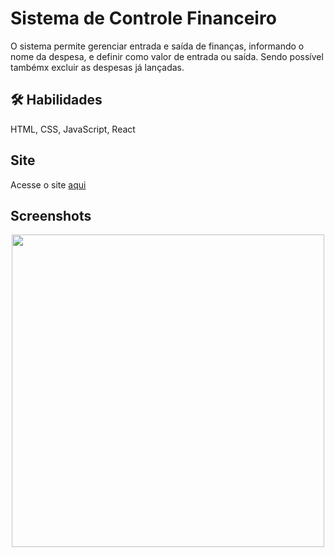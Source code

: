 # Sistema de Controle Financeiro
O sistema permite gerenciar entrada e saída de finanças, informando o nome da despesa, e definir como valor de entrada ou saída.
Sendo possível tambémx excluir as despesas já lançadas.

## 🛠 Habilidades
HTML, CSS, JavaScript, React

## Site
Acesse o site [aqui](https://financial-control-app.netlify.app//)

## Screenshots
<div align="center">
<img src="https://user-images.githubusercontent.com/37091987/229634778-962418eb-c604-4d7f-bb79-dde895d5cdb2.png" width="500px" />
</div>
